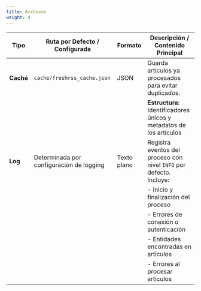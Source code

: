 ```yaml
---
title: Archivos
weight: 4
---
```


|Tipo|Ruta por Defecto / Configurada|Formato|Descripción / Contenido Principal|
|---|---|---|---|
|**Caché**|`cache/freshrss_cache.json`|JSON|Guarda artículos ya procesados para evitar duplicados.|
||||**Estructura**: Identificadores únicos y metadatos de los artículos|
|**Log**|Determinada por configuración de logging|Texto plano|Registra eventos del proceso con nivel `INFO` por defecto. Incluye:|
||||- Inicio y finalización del proceso|
||||- Errores de conexión o autenticación|
||||- Entidades encontradas en artículos|
||||- Errores al procesar artículos|